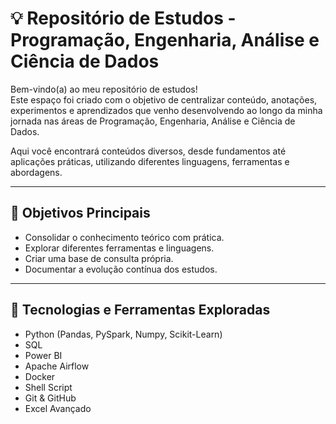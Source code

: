 # 💡 Repositório de Estudos - Programação, Engenharia, Análise e Ciência de Dados

Bem-vindo(a) ao meu repositório de estudos!  
Este espaço foi criado com o objetivo de centralizar conteúdo, anotações, experimentos e aprendizados que venho desenvolvendo ao longo da minha jornada nas áreas de Programação, Engenharia, Análise e Ciência de Dados.

Aqui você encontrará conteúdos diversos, desde fundamentos até aplicações práticas, utilizando diferentes linguagens, ferramentas e abordagens.

---

## 🎯 Objetivos Principais

- Consolidar o conhecimento teórico com prática.
- Explorar diferentes ferramentas e linguagens.
- Criar uma base de consulta própria.
- Documentar a evolução contínua dos estudos.

---

## 🚀 Tecnologias e Ferramentas Exploradas

- Python (Pandas, PySpark, Numpy, Scikit-Learn)
- SQL
- Power BI
- Apache Airflow
- Docker
- Shell Script
- Git & GitHub
- Excel Avançado